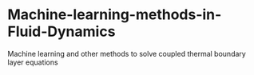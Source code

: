# Machine-learning-methods-in-Fluid-Dynamics
Machine learning and other methods to solve coupled thermal boundary layer equations
